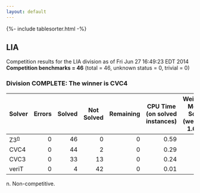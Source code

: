 ```yaml
---
layout: default
---
```

{%- include tablesorter.html -%}

## LIA



Competition results for the LIA division as of Fri Jun 27 16:49:23 EDT 2014
<br/>**Competition benchmarks = 46** (total = 46, unknown status = 0, trivial = 0)

### Division COMPLETE: The winner is CVC4



<table id="sequential" class="result sorted">
<thead>
<tr>
<th class="center">Solver</th><th class="center">Errors</th>
<th class="center">Solved</th>
<th class="center">Not Solved</th>
<th class="center">Remaining</th>
<th class="center">CPU Time (on solved instances)</th>
<th class="center">Weighted Medal Score (weight = 1.663)</th>
</tr>
</thead>
<tr>
<td><span class="non-competing-grey">Z3<sup><a href="#fn">n</a></sup></span></td>
<td align="right">0</td>
<td align="right">46</td>
<td align="right">0</td>
<td align="right">0</td>
<td align="right">      0.59</td>
<td align="right"> 1.663</td>
</tr>
<tr>
<td>CVC4</td>
<td align="right">0</td>
<td align="right">44</td>
<td align="right">2</td>
<td align="right">0</td>
<td align="right">      0.29</td>
<td align="right"> 1.521</td>
</tr>
<tr>
<td>CVC3</td>
<td align="right">0</td>
<td align="right">33</td>
<td align="right">13</td>
<td align="right">0</td>
<td align="right">      0.24</td>
<td align="right"> 0.856</td>
</tr>
<tr>
<td>veriT</td>
<td align="right">0</td>
<td align="right">4</td>
<td align="right">42</td>
<td align="right">0</td>
<td align="right">      0.01</td>
<td align="right"> 0.013</td>
</tr>
</table>

<span id="fn"> n. Non-competitive.</span>
